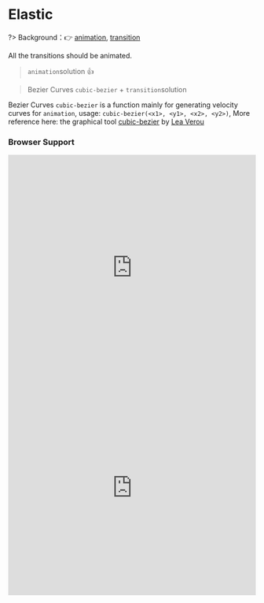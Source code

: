 
# Elastic

?> Background：:point_right: [animation](https://developer.mozilla.org/zh-CN/docs/Web/CSS/animation), [transition](https://developer.mozilla.org/zh-CN/docs/Web/CSS/transition)

All the transitions should be animated.

> `animation`solution :thumbsup:

<vuep template="#elastic-animation"></vuep>

<script v-pre type="text/x-template" id="elastic-animation">
<style>
  main {
    width: 100%; height: 229px;
    display: flex;
  }
  label {
    margin: auto;
  }
  input {
    display: block;
    width: 229px;
    padding: .8em;
    outline: none;
    border: 1px solid #e3e3e3;
    border-radius: 2px;
  }
  input:focus,
  input:hover {
    border-color: #b4a078;
  }
  input:not(:placeholder-shown) {
    border-color: #be4141;
    box-shadow: 0 0 0 2px rgba(255, 100, 97, 0.2);
  }
  input:not(:placeholder-shown) + .poptip {
    color: #be4141;
  }
  input:valid {
    border-color: #b4a078;
    box-shadow: 0 0 0 2px rgba(180, 160, 120, 0.2);
  }
  input:valid + .poptip {
    color: unset;
  }
  input:not(:focus) + .poptip{
    transform: scale(0);
    animation: elastic-dec .25s;
  }
  
  input:focus + .poptip{
    transform: scale(1);
    animation: elastic-grow .45s;
  }
  .poptip {
    display: inline-block;
    width: 236px;
    font-size: 13px;
    padding: .6em;
    background: #fafafa;
    position: relative;
    margin-left: -3px;
    margin-top: 3px;
    border-radius: 3px;
    filter: drop-shadow(0 0 1px rgba(0, 0, 0, .23456));
    transform-origin: 15px -6px;
  }
  .poptip::before {
    content: "";
    position: absolute;
    top: -6px; left: 10px;
    border: 9px solid transparent;
    border-bottom-color: #fafafa;
    border-top-width: 0;
  }
  @keyframes elastic-grow{
    from {
        transform: scale(0);
    }
    70% {
        transform: scale(1.1);
        animation-timing-function: cubic-bezier(.1, .25, .1, .25);
    }
  }
  @keyframes elastic-dec{
    from {
        transform: scale(1);
    }
    to {
        transform: scale(0);
        animation-timing-function: cubic-bezier(.25, .1, .25, .1);
    }
  }
</style>
<template>
  <main class="main">
    <label>
<<<<<<< Updated upstream
      <input
        required
        type="text"
        id="username"
        autocomplete="off"
        placeholder="请输入内容"
        pattern="^\w+$"/>
      <span class="poptip">仅支持字母、数字和下划线组合！</span>
=======
      username:
      <input id="username" autocomplete="off"/>
      <span class="poptip">Only letters, numbers, and underscore combinations are supported!</span>
>>>>>>> Stashed changes
    </label>
  </main>
</template>
<script>  
</script>
</script>

> Bezier Curves `cubic-bezier` + `transition`solution

<vuep template="#elastic-transtion"></vuep>

<script v-pre type="text/x-template" id="elastic-transtion">
<style>
  main {
    width: 100%; height: 229px;
    display: flex;
  }
  label {
    margin: auto;
  }
  input {
    display: block;
    width: 229px;
    padding: .8em;
    outline: none;
    border: 1px solid #e3e3e3;
    border-radius: 3px;
  }
  input:focus,
  input:hover {
    border-color: #b4a078;
  }
  input:not(:placeholder-shown) {
    border-color: #be4141;
    box-shadow: 0 0 0 2px rgba(255, 100, 97, 0.2);
  }
  input:not(:placeholder-shown) + .poptip {
    color: #be4141;
  }
  input:valid {
    border-color: #b4a078;
    box-shadow: 0 0 0 2px rgba(180, 160, 120, 0.2);
  }
  input:valid + .poptip {
    color: unset;
  }
  input:not(:focus) + .poptip {
    transform: scale(0);
    transition: transform .25s cubic-bezier(.25, .1, .25, .1);
  }
  input:focus + .poptip {
    transform: scale(1);
    transition: transform .4s cubic-bezier(.29, .15, .5, 1.46);
  }
  .poptip {
    display: inline-block;
    width: 236px;
    font-size: 13px;
    padding: .6em;
    background: #fafafa;
    position: relative;
    margin-left: -3px;
    margin-top: 3px;
    border-radius: 2px;
    filter: drop-shadow(0 0 1px rgba(0, 0, 0, .23456));
    transform-origin: 15px -6px;
  }
  .poptip::before {
    content: "";
    position: absolute;
    top: -6px; left: 10px;
    border: 9px solid transparent;
    border-bottom-color: #fafafa;
    border-top-width: 0;
  }
</style>
<template>
  <main class="main">
    <label>
<<<<<<< Updated upstream
      <input
        required
        type="text"
        id="username"
        autocomplete="off"
        placeholder="请输入内容"
        pattern="^\w+$"/>
      <span class="poptip">仅支持字母、数字和下划线组合！</span>
=======
      username:
      <input id="username" autocomplete="off"/>
      <span class="poptip">Only letters, numbers, and underscore combinations are supported!</span>
>>>>>>> Stashed changes
    </label>
  </main>
</template>
<script>  
</script>
</script>

Bezier Curves `cubic-bezier` is a function mainly for generating velocity curves for `animation`, usage: `cubic-bezier(<x1>, <y1>, <x2>, <y2>)`, More reference here: the graphical tool [cubic-bezier](http://cubic-bezier.com/#) by [Lea Verou](http://lea.verou.me/about/)



### Browser Support

<iframe src="https://caniuse.bitsofco.de/embed/index.html?feat=transforms2d&amp;periods=future_1,current,past_1,past_2,past_3&amp;accessible-colours=false" frameborder="0" width="100%" height="458px"></iframe>

<iframe src="https://caniuse.bitsofco.de/embed/index.html?feat=css-animation&amp;periods=future_1,current,past_1,past_2,past_3&amp;accessible-colours=false" frameborder="0" width="100%" height="436px"></iframe>